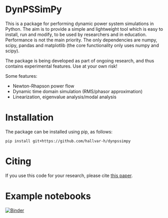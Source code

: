 # DynPSSimPy
This is a package for performing dynamic power system simulations in Python. The aim is to provide a simple and lightweight tool which is easy to install, run and modify, to be used by researchers and in education. Performance is not the main priority. The only dependencies are numpy, scipy, pandas and matplotlib (the core functionality only uses numpy and scipy).

The package is being developed as part of ongoing research, and thus contains experimental features. Use at your own risk!

Some features:
- Newton-Rhapson power flow
- Dynamic time domain simulation (RMS/phasor approximation)
- Linearization, eigenvalue analysis/modal analysis

# Installation
The package can be installed using pip, as follows:

`pip install git+https://github.com/hallvar-h/dynpssimpy`

# Citing
If you use this code for your research, please cite [this paper](https://arxiv.org/abs/2101.02937).

# Example notebooks
[![Binder](https://mybinder.org/badge_logo.svg)](https://mybinder.org/v2/gh/hallvar-h/DynPSSimPy/HEAD?filepath=examples%2Fnotebooks)
